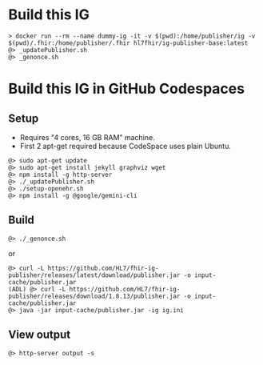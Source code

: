 # Build this IG

```
> docker run --rm --name dummy-ig -it -v $(pwd):/home/publisher/ig -v $(pwd)/.fhir:/home/publisher/.fhir hl7fhir/ig-publisher-base:latest
@> _updatePublisher.sh
@> _genonce.sh
```

# Build this IG in GitHub Codespaces

## Setup

* Requires "4 cores, 16 GB RAM" machine.
* First 2 apt-get required because CodeSpace uses plain Ubuntu.

```
@> sudo apt-get update
@> sudo apt-get install jekyll graphviz wget
@> npm install -g http-server
@> ./_updatePublisher.sh
@> ./setup-openehr.sh
@> npm install -g @google/gemini-cli
```

## Build

```
@> ./_genonce.sh
```
or
```
@> curl -L https://github.com/HL7/fhir-ig-publisher/releases/latest/download/publisher.jar -o input-cache/publisher.jar
(ADL) @> curl -L https://github.com/HL7/fhir-ig-publisher/releases/download/1.8.13/publisher.jar -o input-cache/publisher.jar
@> java -jar input-cache/publisher.jar -ig ig.ini
```

## View output

```
@> http-server output -s
```
